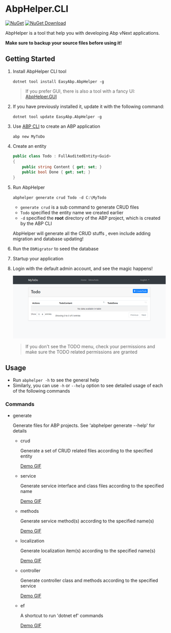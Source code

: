 # AbpHelper.CLI

[![NuGet](https://img.shields.io/nuget/v/EasyAbp.AbpHelper.svg?style=flat-square)](https://www.nuget.org/packages/EasyAbp.AbpHelper)
[![NuGet Download](https://img.shields.io/nuget/dt/EasyAbp.AbpHelper.svg?style=flat-square)](https://www.nuget.org/packages/EasyAbp.AbpHelper)

AbpHelper is a tool that help you with developing Abp vNext applications.

**Make sure to backup your source files before using it!**

## Getting Started

1. Install AbpHelper CLI tool

    `dotnet tool install EasyAbp.AbpHelper -g`

    > If you prefer GUI, there is also a tool with a fancy UI: [AbpHelper.GUI](https://github.com/EasyAbp/AbpHelper.GUI)

1. If you have previously installed it, update it with the following command:

    `dotnet tool update EasyAbp.AbpHelper -g`

1. Use [ABP CLI](https://docs.abp.io/en/abp/latest/CLI) to create an ABP application

    `abp new MyToDo`

1. Create an entity

    ``` csharp
    public class Todo : FullAuditedEntity<Guid>
    {
        public string Content { get; set; }
        public bool Done { get; set; }
    }
    ```

1. Run AbpHelper

    `abphelper generate crud Todo -d C:\MyTodo`

    * `generate crud` is a sub command to generate CRUD files
    * `Todo` specified the entity name we created earlier
    * `-d` specified the **root** directory of the ABP project, which is created by the ABP CLI

    AbpHelper will generate all the CRUD stuffs , even include adding migration and database updating!

1. Run the `DbMigrator` to seed the database
1. Startup your application 
1. Login with the default admin account, and see the magic happens!

    ![running_demo](/docs/images/2020-02-10-14-09-22.png)
    
    > If you don't see the TODO menu, check your permissions and make sure the TODO related permissions are granted

## Usage

* Run `abphelper -h` to see the general help
* Similarly, you can use `-h` or `--help` option to see detailed usage of each of the following commands

### Commands

* generate

  Generate files for ABP projects. See 'abphelper generate --help' for details

  * crud

    Generate a set of CRUD related files according to the specified entity

    [Demo GIF](/docs/images/crud.gif)

  * service

    Generate service interface and class files according to the specified name

    [Demo GIF](/docs/images/service.gif)

  * methods

    Generate service method(s) according to the specified name(s)

    [Demo GIF](/docs/images/methods.gif)

  * localization

    Generate localization item(s) according to the specified name(s)

    [Demo GIF](/docs/images/localization.gif)

  * controller

    Generate controller class and methods according to the specified service

    [Demo GIF](/docs/images/controller.gif)

  * ef

    A shortcut to run 'dotnet ef' commands

    [Demo GIF](/docs/images/ef.gif)

